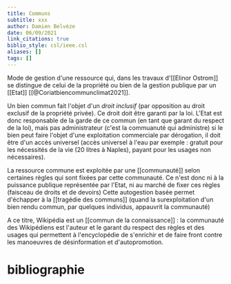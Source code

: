 ```yaml
---
title: Communs
subtitle: xxx
author: Damien Belvèze
date: 06/09/2021
link_citations: true
biblio_style: csl/ieee.csl
aliases: []
tags: []
---
```


Mode de gestion d'une ressource qui, dans les travaux d'[[Elinor Ostrom]] se distingue de celui de la propriété ou bien de la gestion publique par un [[Etat]]  [[@Coriatbiencommunclimat2021]]. 

Un bien commun fait l'objet d'un *droit inclusif* (par opposition au droit exclusif de la propriété privée).
Ce droit doit être garanti par la loi. 
L'Etat est donc responsable de la garde de ce commun (en tant que garant du respect de la loi), mais pas administrateur (c'est la commuanuté qui administre)
si le bien peut faire l'objet d'une exploitation commerciale par dérogation, il doit être d'un accès universel (accès universel à l'eau par exemple : gratuit pour les nécessités de la vie (20 litres à Naples), payant pour les usages non nécessaires). 


La ressource commune est exploitée par une [[communauté]] selon certaines règles qui sont fixées par cette communauté. 
Ce n'est donc ni à la puissance publique représentée par l'Etat, ni au marché de fixer ces règles (faisceau de droits et de devoirs)
Cette autogestion basée permet d'échapper à la [[tragédie des communs]] (quand la surexploitation d'un bien rendu commun, par quelques individus, appauvrit la communauté)

A ce titre, Wikipédia est un [[commun de la connaissance]] : la communauté des Wikipédiens est l'auteur et le garant du respect des règles et des usages qui permettent à l'encyclopédie de s'enrichir et de faire front contre les manoeuvres de désinformation et d'autopromotion. 


# bibliographie

